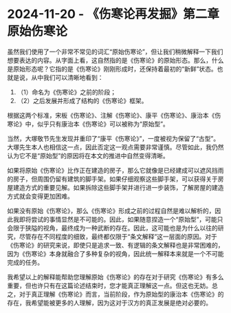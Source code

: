 # 2024-11-20 - 《伤寒论再发掘》第二章 原始伤寒论

虽然我们使用了一个非常不常见的词汇“原始伤寒论”，但让我们稍微解释一下我们想要表达的内容。从字面上看，这自然指的是《伤寒论》的原始形态。那么，什么是原始形态呢？它指的是《伤寒论》刚刚形成时，还保持着最初的“新鲜”状态。也就是说，从中我们可以清晰地看到：

1. （1）命名为《伤寒论》之前的阶段；
2. （2）之后发展并形成了结构的《伤寒论》框架。

根据这两个标准，宋板《伤寒论》、注解《伤寒论》、康平《伤寒论》、康治本《伤寒论》中，似乎只有康治本《伤寒论》可以被称为“原始型”。

当然，大塚敬节先生发现并重印了“康平《伤寒论》”，一度被视为保留了“古型”。大塚先生本人也相信这一点，因此否定这一观点需要非常谨慎。尽管如此，我仍然认为它不是“原始型”的原因将在本文的推进中自然变得清晰。

如果将原始《伤寒论》比作正在建造的房子，那么它就像是已经建成可以遮风挡雨的房子，但周围仍留有建筑的脚手架。如果仔细观察这些脚手架，可以获得关于房屋建造方式的重要见解。如果拆除这些脚手架并进行进一步装饰，了解房屋的建造方式就会变得更加困难。

如果没有原始《伤寒论》，那么《伤寒论》形成之前的过程自然是难以解析的，因此我即将尝试的事情显然是不可能的。因此，如果随意捏造一个“原始型”，可能只会限于狭隘的视角，最终成为一种武断的存在。因此，这可能也是为什么以往的研究，尽管存在不同程度的细致，最终都仅限于“条文解释”这一层面的原因。对于《伤寒论》的研究来说，即使只是追求一致、有逻辑的条文解释也是非常困难的，因为《伤寒论》本身就融合了多种复杂的视角，因此统一解释本来就是一个不可能完成的任务。

我希望以上的解释能帮助您理解原始《伤寒论》的存在对于研究《伤寒论》有多么重要，但也许只有在这篇论述结束时，您才能真正理解这一点。但这也无妨。总之，对于真正理解《伤寒论》而言，当前阶段，作为原始型的康治本《伤寒论》的存在，我希望能被更多的人理解，因为这对于汉方的真正发展是绝对必要的。